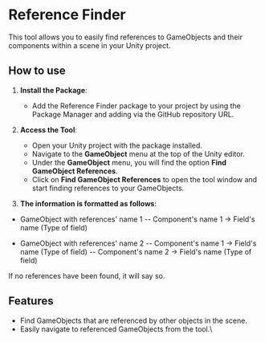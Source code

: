 # Reference Finder

This tool allows you to easily find references to GameObjects and their components within a scene in your Unity project.

## How to use

1. **Install the Package**:
   - Add the Reference Finder package to your project by using the Package Manager and adding via the GitHub repository URL.

2. **Access the Tool**:
   - Open your Unity project with the package installed.
   - Navigate to the **GameObject** menu at the top of the Unity editor.
   - Under the **GameObject** menu, you will find the option **Find GameObject References**.
   - Click on **Find GameObject References** to open the tool window and start finding references to your GameObjects.

3. **The information is formatted as follows**:
- GameObject with references' name 1
  -- Component's name 1 -> Field's name (Type of field)
 
- GameObject with references' name 2
  -- Component's name 1 -> Field's name (Type of field)
  -- Component's name 2 -> Field's name (Type of field)

If no references have been found, it will say so.

## Features
- Find GameObjects that are referenced by other objects in the scene.
- Easily navigate to referenced GameObjects from the tool.\

